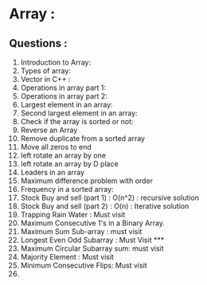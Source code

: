 # Array : 

## Questions : 

1. Introduction to Array: 
2. Types of array: 
3. Vector in C++ : 
4. Operations in array part 1: 
5. Operations in array part 2: 
6. Largest element in an array:
7. Second largest element in an array:
8. Check if the array  is sorted or not:
9. Reverse an Array
10. Remove duplicate from a sorted array
11. Move all zeros to end
12. left rotate an array by one
13. left rotate an array by D place
14. Leaders in an array
15. Maximum difference problem with order
16. Frequency in a sorted array:
17. Stock Buy and sell (part 1) : O(n^2) : recursive solution
18. Stock Buy and sell (part 2) : O(n) : Iterative solution
19. Trapping Rain Water : Must visit
20. Maximum Consecutive 1's in a Binary Array.
21. Maximum Sum Sub-array : must visit
22. Longest Even Odd Subarray : Must Visit ***
23. Maximum Circular Subarray sum: must visit 
24. Majority Element : Must visit
25. Minimum Consecutive Flips: Must visit
26. 